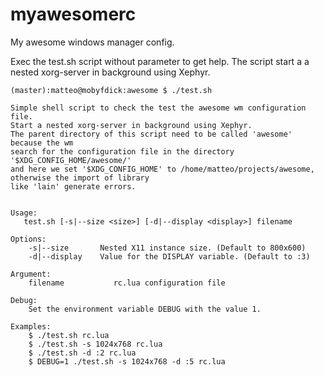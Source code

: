 # myawesomerc

My awesome windows manager config.

Exec the test.sh script without parameter to get help.
The script start a a nested xorg-server in background using Xephyr.

~~~
(master):matteo@mobyfdick:awesome $ ./test.sh 

Simple shell script to check the test the awesome wm configuration file.
Start a nested xorg-server in background using Xephyr.
The parent directory of this script need to be called 'awesome' because the wm
search for the configuration file in the directory '$XDG_CONFIG_HOME/awesome/'
and here we set '$XDG_CONFIG_HOME' to /home/matteo/projects/awesome, otherwise the import of library
like 'lain' generate errors.


Usage:
   test.sh [-s|--size <size>] [-d|--display <display>] filename

Options:
    -s|--size       Nested X11 instance size. (Default to 800x600) 
    -d|--display    Value for the DISPLAY variable. (Default to :3)

Argument:
    filename           rc.lua configuration file

Debug:
    Set the environment variable DEBUG with the value 1.

Examples:
    $ ./test.sh rc.lua
    $ ./test.sh -s 1024x768 rc.lua
    $ ./test.sh -d :2 rc.lua
    $ DEBUG=1 ./test.sh -s 1024x768 -d :5 rc.lua

~~~
